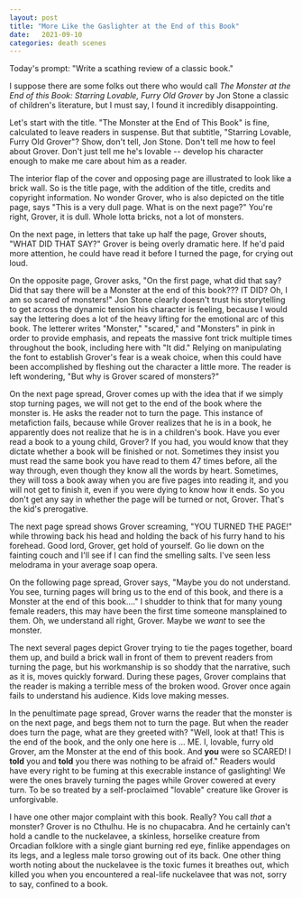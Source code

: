 ```yaml
---
layout: post
title: "More Like the Gaslighter at the End of this Book"
date:   2021-09-10
categories: death scenes
---
```

Today's prompt: "Write a scathing review of a classic book."

I suppose there are some folks out there who would call _The Monster at the End of this Book: Starring Lovable, Furry Old Grover_ by Jon Stone a classic of children's literature, but I must say, I found it incredibly disappointing.

Let's start with the title. "The Monster at the End of This Book" is fine, calculated to leave readers in suspense. But that subtitle, "Starring Lovable, Furry Old Grover"? Show, don't tell, Jon Stone. Don't tell me how to feel about Grover. Don't just tell me he's lovable -- develop his character enough to make me care about him as a reader.

The interior flap of the cover and opposing page are illustrated to look like a brick wall. So is the title page, with the addition of the title, credits and copyright information. No wonder Grover, who is also depicted on the title page, says "This is a very dull page. What is on the next page?" You're right, Grover, it is dull. Whole lotta bricks, not a lot of monsters.

On the next page, in letters that take up half the page, Grover shouts, "WHAT DID THAT SAY?" Grover is being overly dramatic here. If he'd paid more attention, he could have read it before I turned the page, for crying out loud. 

On the opposite page, Grover asks, "On the first page, what did that say? Did that say there will be a Monster at the end of this book??? IT DID? Oh, I am so scared of monsters!" Jon Stone clearly doesn't trust his storytelling to get across the dynamic tension his character is feeling, because I would say the lettering does a lot of the heavy lifting for the emotional arc of this book. The letterer writes "Monster," "scared," and "Monsters" in pink in order to provide emphasis, and repeats the massive font trick multiple times throughout the book, including here with "It did." Relying on manipulating the font to establish Grover's fear is a weak choice, when this could have been accomplished by fleshing out the character a little more. The reader is left wondering, "But why is Grover scared of monsters?"

On the next page spread, Grover comes up with the idea that if we simply stop turning pages, we will not get to the end of the book where the monster is. He asks the reader not to turn the page. This instance of metafiction fails, because while Grover realizes that he is in a book, he apparently does not realize that he is in a children's book. Have you ever read a book to a young child, Grover? If you had, you would know that they dictate whether a book will be finished or not. Sometimes they insist you must read the same book you have read to them 47 times before, all the way through, even though they know all the words by heart. Sometimes, they will toss a book away when you are five pages into reading it, and you will not get to finish it, even if you were dying to know how it ends. So you don't get any say in whether the page will be turned or not, Grover. That's the kid's prerogative.

The next page spread shows Grover screaming, "YOU TURNED THE PAGE!" while throwing back his head and holding the back of his furry hand to his forehead. Good lord, Grover, get hold of yourself. Go lie down on the fainting couch and I'll see if I can find the smelling salts. I've seen less melodrama in your average soap opera.

On the following page spread, Grover says, "Maybe you do not understand. You see, turning pages will bring us to the end of this book, and there is a Monster at the end of this book...." I shudder to think that for many young female readers, this may have been the first time someone mansplained to them. Oh, we understand all right, Grover. Maybe we _want_ to see the monster.

The next several pages depict Grover trying to tie the pages together, board them up, and build a brick wall in front of them to prevent readers from turning the page, but his workmanship is so shoddy that the narrative, such as it is, moves quickly forward. During these pages, Grover complains that the reader is making a terrible mess of the broken wood. Grover once again fails to understand his audience. Kids love making messes.

In the penultimate page spread, Grover warns the reader that the monster is on the next page, and begs them not to turn the page. But when the reader does turn the page, what are they greeted with? "Well, look at that! This is the end of the book, and the only one here is ... ME. I, lovable, furry old Grover, am the Monster at the end of this book. And __you__ were so SCARED! I __told__ you and __told__ you there was nothing to be afraid of." Readers would have every right to be fuming at this execrable instance of gaslighting! We were the ones bravely turning the pages while Grover cowered at every turn. To be so treated by a self-proclaimed "lovable" creature like Grover is unforgivable.

I have one other major complaint with this book. Really? You call _that_ a monster? Grover is no Cthulhu. He is no chupacabra. And he certainly can't hold a candle to the nuckelavee, a skinless, horselike creature from Orcadian folklore with a single giant burning red eye, finlike appendages on its legs, and a legless male torso growing out of its back. One other thing worth noting about the nuckelavee is the toxic fumes it breathes out, which killed you when you encountered a real-life nuckelavee that was not, sorry to say, confined to a book.

